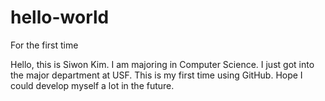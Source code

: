 # hello-world
For the first time

Hello, this is Siwon Kim.
I am majoring in Computer Science. I just got into the major department at USF.
This is my first time using GitHub.
Hope I could develop myself a lot in the future.
